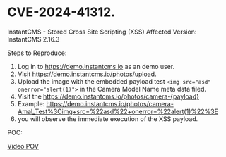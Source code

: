 # CVE-2024-41312.
InstantCMS - Stored Cross Site Scripting (XSS)
Affected Version: InstantCMS 2.16.3

Steps to Reproduce:
1. Log in to https://demo.instantcms.io as an demo user.
2. Visit https://demo.instantcms.io/photos/upload.
3. Upload the image with the embedded payload test `<img src="asd" onerror="alert(1)">` in the Camera Model Name meta data filed.
4. Visit the https://demo.instantcms.io/photos/camera-{payload}
5. Example: https://demo.instantcms.io/photos/camera-Amal_Test%3Cimg+src=%22asd%22+onerror=%22alert(1)%22%3E
6. you will observe the immediate execution of the XSS payload.

POC:

<a href=https://d.pr/v/DT8Gve> Video POV</a>
